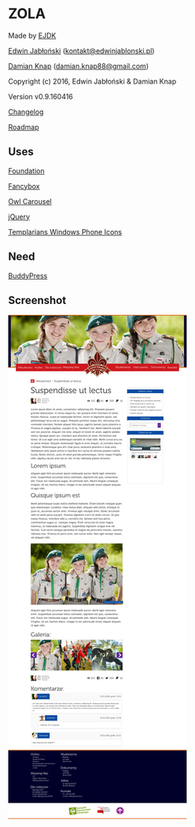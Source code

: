 # ZOLA

Made by [EJDK](https://ejdk.pl)

[Edwin Jabłoński](https://edwinjablonski.pl) (kontakt@edwinjablonski.pl)

[Damian Knap](damianknap.pl) (damian.knap88@gmail.com)

Copyright (c) 2016, Edwin Jabłoński & Damian Knap

Version v0.9.160416

[Changelog](CHANGELOG.md)

[Roadmap](ROADMAP.md)

## Uses

[Foundation](http://foundation.zurb.com/)

[Fancybox](http://fancyapps.com/fancybox/)

[Owl Carousel](http://www.owlcarousel.owlgraphic.com/)

[jQuery](https://jquery.com/)

[Templarians Windows Phone Icons](https://github.com/Templarian/WindowsIcons)

## Need

[BuddyPress](https://buddypress.org/)

## Screenshot
![alt text](README.jpg "ZOLA")
